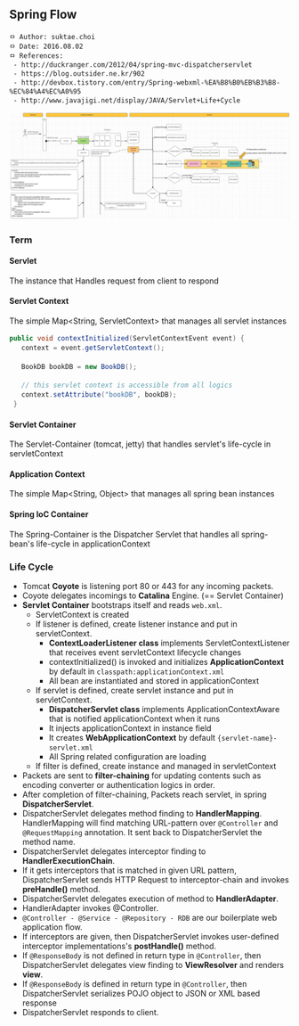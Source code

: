 ## Spring Flow

```
ㅁ Author: suktae.choi
ㅁ Date: 2016.08.02
ㅁ References:
 - http://duckranger.com/2012/04/spring-mvc-dispatcherservlet
 - https://blog.outsider.ne.kr/902
 - http://devbox.tistory.com/entry/Spring-webxml-%EA%B8%B0%EB%B3%B8-%EC%84%A4%EC%A0%95
 - http://www.javajigi.net/display/JAVA/Servlet+Life+Cycle
```

<img src="images/Screen%20Shot%202017-06-17%20at%2017.19.48.png">

### Term
#### Servlet
The instance that Handles request from client to respond

#### Servlet Context
The simple Map<String, ServletContext> that manages all servlet instances

```java
public void contextInitialized(ServletContextEvent event) {
   context = event.getServletContext();

   BookDB bookDB = new BookDB();

   // this servlet context is accessible from all logics
   context.setAttribute("bookDB", bookDB);
 }
```

#### Servlet Container
The Servlet-Container (tomcat, jetty) that handles servlet's life-cycle in servletContext

#### Application Context
The simple Map<String, Object> that manages all spring bean instances

#### Spring IoC Container
The Spring-Container is the Dispatcher Servlet that handles all spring-bean's life-cycle in applicationContext

### Life Cycle
- Tomcat **Coyote** is listening port 80 or 443 for any incoming packets.
- Coyote delegates incomings to **Catalina** Engine. (== Servlet Container)
- **Servlet Container** bootstraps itself and reads `web.xml`.
  - ServletContext is created
  - If listener is defined, create listener instance and put in servletContext.
    - **ContextLoaderListener class** implements ServletContextListener that receives event servletContext lifecycle changes
    - contextInitialized() is invoked and initializes **ApplicationContext** by default in `classpath:applicationContext.xml`
    - All bean are instantiated and stored in applicationContext
  - If servlet is defined, create servlet instance and put in servletContext.
    - **DispatcherServlet class** implements ApplicationContextAware that is notified applicationContext when it runs
    - It injects applicationContext in instance field
    - It creates **WebApplicationContext** by default `{servlet-name}-servlet.xml`
    - All Spring related configuration are loading
  - If filter is defined, create instance and managed in servletContext
- Packets are sent to **filter-chaining** for updating contents such as encoding converter or authentication logics in order.
- After completion of filter-chaining, Packets reach servlet, in spring **DispatcherServlet**.
- DispatcherServlet delegates method finding to **HandlerMapping**. HandlerMapping will find matching URL-pattern over `@Controller` and `@RequestMapping` annotation. It sent back to DispatcherServlet the method name.
- DispatcherServlet delegates interceptor finding to **HandlerExecutionChain**.
- If it gets interceptors that is matched in given URL pattern, DispatcherServlet sends HTTP Request to interceptor-chain and invokes **preHandle()** method.
- DispatcherServlet delegates execution of method to **HandlerAdapter**.
- HandlerAdapter invokes @Controller.
- `@Controller - @Service - @Repository - RDB` are our boilerplate web application flow.
- If interceptors are given, then DispatcherServlet invokes user-defined interceptor implementations's **postHandle()** method.
- If `@ResponseBody` is not defined in return type in `@Controller`, then DispatcherServlet delegates view finding to **ViewResolver** and renders **view**.
- If `@ResponseBody` is defined in return type in `@Controller`, then DispatcherServlet serializes POJO object to JSON or XML based response
- DispatcherServlet responds to client.
